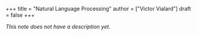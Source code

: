 +++
title = "Natural Language Processing"
author = ["Victor Vialard"]
draft = false
+++

_This note does not have a description yet._


